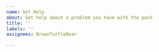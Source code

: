 ```yaml
---
name: Get Help
about: Get help about a problem you have with the pack
title: ''
labels: ''
assignees: BrownTurtleBear

---
```



